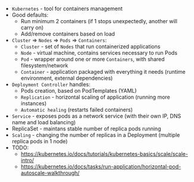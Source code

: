 * `Kubernetes` - tool for containers management
* Good defaults:
    * Run minimum 2 containers (if 1 stops unexpectedly, another will carry on)
    * Add/remove containers based on load
* `Cluster` => `Nodes` => `Pods` => `Containers`:
	* `Cluster` -  set of `Nodes` that run containerized applications
	* `Node` - virtual machine, contains services necessary to run Pods
	* `Pod` - wrapper around one or more `Containers`, with shared filesystem/network
	* `Container` - application packaged with everything it needs (runtime environment, external dependencies)
* `Deployment Controller` handles:
	* Pods creation, based on PodTemplates (YAML)
	* `Replication` - horizontal scaling of application (running more instances)
	* `Automatic healing` (restarts failed containers)
* `Service` - exposes pods as a network service (with their own IP, DNS name and load balancing)
* ReplicaSet - maintans stable number of replica pods running
* `Scaling` - changing the number of replicas in a Deployment (multiple replica pods in 1 node)
* TODO:
    * https://kubernetes.io/docs/tutorials/kubernetes-basics/scale/scale-intro/
    * https://kubernetes.io/docs/tasks/run-application/horizontal-pod-autoscale-walkthrough/